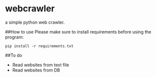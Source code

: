 webcrawler
==========
a simple python web crawler.

##How to use
Please make sure to install requirements before using the program:

```
pip install -r requirements.txt

```


##To do
* Read websites from text file
* Read websites from DB